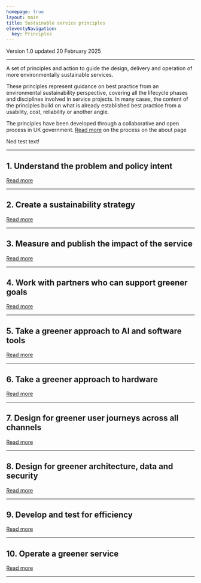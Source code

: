 ```yaml
---
homepage: true
layout: main
title: Sustainable service principles
eleventyNavigation:
  key: Principles
---
```


Version 1.0 updated 20 February 2025

* * *

A set of principles and action to guide the design, delivery and operation of more environmentally sustainable services.

These principles represent guidance on best practice from an environmental sustainability perspective, covering all the lifecycle phases and disciplines involved in service projects. In many cases, the content of the principles build on what is already established best practice from a usability, cost, reliability or another angle.

The principles have been developed through a collaborative and open process in UK government. [Read more](#) on the process on the about page

Ned test text!

* * *
## 1\. Understand the problem and policy intent
[Read more](#)
* * *

## 2\. Create a sustainability strategy
[Read more](#)

* * *

## 3\. Measure and publish the impact of the service
[Read more](#)

* * *

## 4\. Work with partners who can support greener goals
[Read more](#)

* * *

## 5\. Take a greener approach to AI and software tools
[Read more](#)

* * *

## 6\. Take a greener approach to hardware
[Read more](#)

* * *

## 7\. Design for greener user journeys across all channels
[Read more](#)

* * *

## 8\. Design for greener architecture, data and security
[Read more](principles/8-develop-and-test-for-efficent-engineering)

* * *

## 9\. Develop and test for efficiency
[Read more](#)

* * *

## 10\. Operate a greener service
[Read more](#)

* * *
